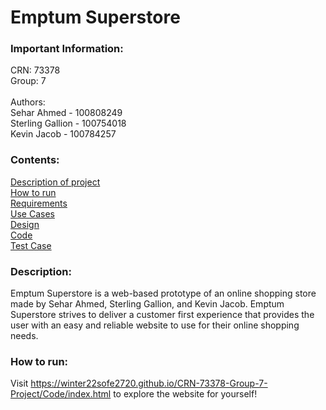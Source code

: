 # Emptum Superstore
### Important Information:
CRN: 73378 <br>
Group: 7<br><br>
Authors:<br>
Sehar Ahmed - 100808249<br>
Sterling Gallion - 100754018 <br>
Kevin Jacob - 100784257 <br>

### Contents:
[Description of project](https://github.com/Winter22SOFE2720/CRN-73378-Group-7-Project#description)<br>
[How to run](https://github.com/Winter22SOFE2720/CRN-73378-Group-7-Project#how-to-run)<br>
[Requirements](https://github.com/Winter22SOFE2720/CRN-73378-Group-7-Project/tree/main/Requirements#requirements)<br>
[Use Cases](https://github.com/Winter22SOFE2720/CRN-73378-Group-7-Project/tree/main/Use%20Cases#use-cases)<br>
[Design](https://github.com/Winter22SOFE2720/CRN-73378-Group-7-Project/tree/main/Design#design)<br>
[Code](https://github.com/Winter22SOFE2720/CRN-73378-Group-7-Project/tree/main/Code#code)<br>
[Test Case](https://github.com/Winter22SOFE2720/CRN-73378-Group-7-Project/tree/main/Test%20Case#test-cases)<br>

### Description:
Emptum Superstore is a web-based prototype of an online shopping store made by Sehar Ahmed, Sterling Gallion, and Kevin Jacob. Emptum Superstore strives to deliver a  customer first experience that provides the user with an easy and reliable website to use for their online shopping needs.

### How to run:
Visit https://winter22sofe2720.github.io/CRN-73378-Group-7-Project/Code/index.html to explore the website for yourself!
